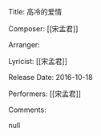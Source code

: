 Title: 高冷的爱情
  
Composer: [[宋孟君]]
  
Arranger: 

Lyricist: [[宋孟君]]

Release Date: 2016-10-18

Performers: [[宋孟君]]

Comments:

null
